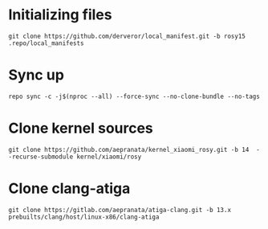 # Initializing files
```
git clone https://github.com/derveror/local_manifest.git -b rosy15 .repo/local_manifests
```
# Sync up
```
repo sync -c -j$(nproc --all) --force-sync --no-clone-bundle --no-tags
```
# Clone kernel sources
```
git clone https://github.com/aepranata/kernel_xiaomi_rosy.git -b 14  --recurse-submodule kernel/xiaomi/rosy
```
# Clone clang-atiga
```
git clone https://gitlab.com/aepranata/atiga-clang.git -b 13.x prebuilts/clang/host/linux-x86/clang-atiga
```
